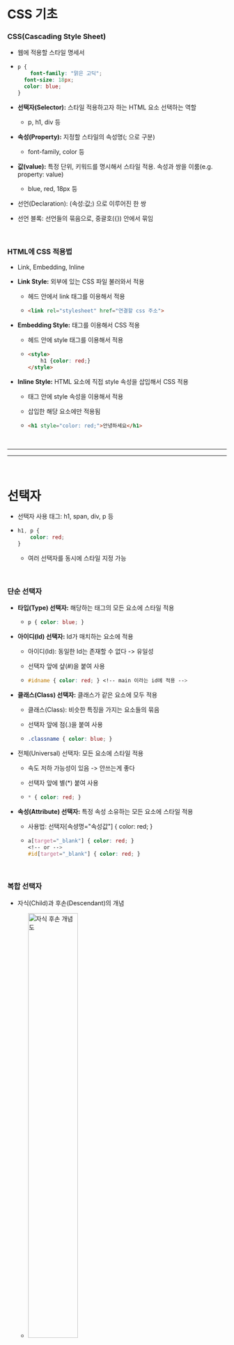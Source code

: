 # CSS 기초

### CSS(Cascading Style Sheet)

* 웹에 적용할 스타일 명세서

* ```css
  p {
      font-family: "맑은 고딕";
  	font-size: 18px;
  	color: blue;
  }
  ```

* **선택자(Selector):** 스타일 적용하고자 하는 HTML 요소 선택하는 역할

  * p, h1, div 등

* **속성(Property):** 지정할 스타일의 속성명(; 으로 구분)

  * font-family, color 등

* **값(value):** 특정 단위, 키워드를 명시해서 스타일 적용. 속성과 쌍을 이룸(e.g. property: value)

  * blue, red, 18px 등

* 선언(Declaration): (속성:값;) 으로 이루어진 한 쌍

* 선언 블록: 선언들의 묶음으로, 중괄호({}) 안에서 묶임

<br>

### HTML에 CSS 적용법

* Link, Embedding, Inline

* **Link Style:** 외부에 있는 CSS 파일 불러와서 적용

  * 헤드 안에서 link 태그를 이용해서 적용

  * ```html
    <link rel="stylesheet" href="연결할 css 주소">
    ```

* **Embedding Style:** 태그를 이용해서 CSS 적용

  * 헤드 안에 style 태그를 이용해서 적용

  * ```html
    <style>
        h1 {color: red;}
    </style>
    ```

* **Inline Style:** HTML 요소에 직접 style 속성을 삽입해서 CSS 적용

  * 태그 안에 style 속성을 이용해서 적용

  * 삽입한 해당 요소에만 적용됨

  * ```html
    <h1 style="color: red;">안녕하세요</h1>
    ```



<br>


----------------

----

<br>



# 선택자

* 선택자 사용 태그: h1, span, div, p 등 

* ```css
  h1, p {
      color: red;
  }
  ```

  * 여러 선택자를 동시에 스타일 지정 가능

<br>

### 단순 선택자

* **타입(Type) 선택자:** 해당하는 태그의 모든 요소에 스타일 적용

  * ```css
    p { color: blue; }
    ```

* **아이디(Id) 선택자:** Id가 매치하는 요소에 적용

  * 아이디(Id): 동일한 Id는 존재할 수 없다 -> 유일성

  * 선택자 앞에 샾(#)을 붙여 사용

  * ```css
    #idname { color: red; } <!-- main 이라는 id에 적용 -->
    ```

* **클래스(Class) 선택자:** 클래스가 같은 요소에 모두 적용

  * 클래스(Class): 비슷한 특징을 가지는 요소들의 묶음

  * 선택자 앞에 점(.)을 붙여 사용

  * ```css
    .classname { color: blue; }
    ```

* 전체(Universal) 선택자: 모든 요소에 스타일 적용

  * 속도 저하 가능성이 있음 -> 안쓰는게 좋다

  * 선택자 앞에 별(*) 붙여 사용

  * ```css
    * { color: red; }
    ```

* **속성(Attribute) 선택자:** 특정 속성 소유하는 모든 요소에 스타일 적용

  * 사용법: 선택자[속셩명="속성값"] { color: red; }

  * ```css
    a[target="_blank"] { color: red; }
    <!-- or -->
    #id[target="_blank"] { color: red; }
    ```

<br>

### 복합 선택자

* 자식(Child)과 후손(Descendant)의 개념

  * <img src="../images/childdesc.PNG" alt="자식 후손 개념도" width="50%" height="50%">	

* **자식(Child) 선택자:** **선택자 A**의 모든 자식중 **선택자 B**와 일치하는 요소 선택

  * 사용법: 선택자A > 선택자B { color: red; }

  * 바로 아래의 자식에만 적용됨

  * ```css
    <style>
    	article > p { color: red; }
    </style>
    ```

* **후손(Descendant) 선택자:** 자식선택자와 마찬가지지만 후손까지 적용

  * 사용법: 선택자A 선택자B { color: blue; }

  * 모든 후손들에 적용

  * ```css
    article p { color: blue; }
    ```

<br>

### 가상(Pseudo) 클래스

* 요소의 특별한 상태를 지정할 때 씀

* 사용법: 선택자:pseudo-class { 속성: 값; }

* **:link 가상 클래스**

  * 방문하지 않은 링크일 경우

  * ```css
    a:link { color: yellow; }
    ```

* **:visited 클래스**

  * 방문한 링크일 경우

* **:hover 클래스**

  * 요소에 마우스가 올라와 있을 경우



<br>

---

---

<br>



# 값과 단위

### 값의 종류

* 숫자값, 키워드, 색상, 등

* **숫자값:** 글자 사이즈, 높이, 너비 등 조정할 때 사용
  * 절대적인 길이: px
    * **px(pixel):** 1px = 약 1/96 인치 -> 절대적인 길이
  * 상대적인 길이: em, rem -> 기준 폰트 크기의 배수
    * **em:** 현재 요소의 font-size 기준 ->상대적인 길이
    * **rem:** 최상위 요소의 font-size 기준 -> 상대적인 길이
    * **%(퍼센트):** 이미지나 레이아웃 너비, 높이 지정할 때 씀 -> 상대 길이

  * 상대값 사용 이유: 모니터 사이즈, 모바일 환경 등 다양한 화면 크기 -> 상대값이 더 안전함 -> **rem 사용 권장!**

* **색상:**
  * **키워드 지정:** blue, red, 등...
  * **hex code:** #ffffff, #dd3333, 등...
  * **rgb:**  rgb(0,0,0), rgb(255,0,0,.5), 등...



<br>

-----

-----

<br>



# 텍스트와 관련된 프로퍼티(Property)

### 폰트 관련 프로퍼티

* font-size, font-family, font-size, font-weight, 등

* **font-family:** 폰트 종류를 지정

  * ```css
    font-family: 'Cute Font', Arial, cursive
    ```

  * 여러 폰트를 지정 가능 -> 앞에서부터 해당 폰트가 없으면 그 다음 폰트 적용

  * 맨 마지막 폰트는 모든 OS가 지원하는걸(일반 글꼴)로 하는게 좋다!

  * **일반 글꼴:** serif, monospace, 등...

  * **웹 폰트:** 구글 등에서 링크 태그로 폰트 불러오는 방식

    * e.g. Google Fonts

* **font-style:** 이탈릭체, 볼드체 등 스타일 적용

  * normal: 기본 글자체
  * italic: 이탈릭 스타일 글자체
  * oblique: 글자를 기울임

* **font-weight:** 폰트 굵기 지정

  * 100 부터 900 까지
  * 400은 normal 정도
  * 700은 bold 정도

* **font:** 폰트 스타일을 한번(한줄)에 적용

  * ```css
    font: oblique 900 35px Arial, sans-serif;
    ```

<br>

### 텍즈트 정렬 관련 프로퍼티

* **text-align:** 텍스트 좌, 우, 중앙 정렬
  * 값: left, right, center
  * 본인 요소를 기준으로 정렬 됨
* **line-height:** 문장 위아래 간격 조정
  * 값: 24px, 2(두배)
* **letter-spacing:** 글자 사이 간격 조정
* **text-indent:** 문장 시작부분 들여쓰기 여부



<br>

----

----

<br>



# 박스 모델

* HTML의 모든 요소는 박스 형태이다
  * <img src="../images/htmlboxes.PNG" alt="박스 형태 사진" width="50%" height="50%" >	

<br>

* **박스 모델:** 
  * <img src="../images/boxmodel.PNG" alt="박스 모델 사진" width="50%" height="50%" >	
    * 내용(Content): 실제 내용을 담는 박스
    * 경계선(Border): 내용을 감싸는 테두리 선
    * 패딩(Padding): 경계선 기준 안쪽의 여백
    * 마진(Margin): 경계선 기준 밖의 여백

<br>

* **내용(Content)**

  * height, width로 크기 조정
  * 내용이 너무 커지면 제대로 표시 안될수도 있음

* **경계선(Border):** 

  * ```css
    border-style: dashed solid dotted double;
    border-width: 6px 8px;
    border-color: red green;
    ```

    * style, width, color 속성으로 다양한 스타일 지정
    * 상하좌우 따로 지정 가능

  * ```css
    border: 4px solid red;
    ```

    * 한줄로 한번에 스타일 지정 가능

  * ```css
    border-radius: 10px
    ```

    * 모서리를 얼마나 둥글게 할지 지정
    * 10px 은 모서리 원의 반지름임
    * border-top-left-radius, 등 각 모서리 따로 지정 가능

* 마진과 패딩(Margin, Padding)

  * 4 방향 따로, 혹은 한번에 지정 가능
  * 두개의 **마진이 충돌**하면, **마진 상쇄** 일어남
    * 상하 마진중 큰쪽만 적용됨

  <br>

* Box Sizing 속성: width, height의 기준을 변경

  * 내용(Content)를 기준으로 변경 -> 디폴트는 이거
    * box-sizing: content-box;
  * 경계선(Border)를 기준으로 변경
    * box-sizing: border-box;
    * 내용 + 패딩 + 경계선 두께 까지 모두 합한게 기준이 됨



<br>

----

-----

<br>



# 위치와 관련된 프로퍼티(Property)

### Display

* 요소가 보여지는 방식 지정

* ```css
  display: block;
  ```

* block(기본값), inline 요소로 나뉨

* **block 요소:** 

  * 항상 새로운 줄에서 시작

  * 너비 100%를 기본으로 가짐

  * ```html
    <div>, <h1>~<h6>, <p>, <header>, 등등...
    ```

  * width, height, margin, padding 등 **지정 가능**

* **inline 요소:** 

  * 새로운 줄에서 시작 안함

  * 필요한 만큼(내용 만큼)만 너비를 가짐

  * ```html
    <a>, <span>, <img>, 등등...
    ```

  * width, height, margin-top, margin bottom **지정 불가능!**

* **inline-block 요소:** 

  * inline과 기능 동일
  * width, height, margin-top, margin bottom **지정 가능!**

* none 요소:

  * 브라우져에 해당 요소 출력 못하게함

<br>

### Position

* 요소의 위치를 정의

* ```css
  position: relative;
  ```

* static(기본값), relative, absolute, fixed

* **static 요소:**

  * 좌표 프로퍼티 못씀

* **relative 요소:**

  * 상대 위치
  * 기본 위치를 기준으로 움직임
  * top, left 등을 이용해 상대 위치 조정

* **absolute 요소:**

  * 절대 위치
  * 부모, 조상 중 relative, absolute, fixed가 선언된 곳을 기준으로 움직임
  * 너비가 inline 처럼 변함 -> 너비 조정은 가능

* **fixed 요소:** 

  * 보이는 화면을 기준으로 위치 고정
  * 화면이 움직여도(스크롤 등) 항상 그 위치에 고정되어서 보임

* **z-index:**

  * 출력 우선순위(층) 지정
  * 높을수록 우선순위 높아짐



<br>

-----

-----

<br>



# 위치와 관련된 프로퍼티 (2)

### Flexbox

* 크기가 불분명한 요소들에 대해서 효율적으로 정렬

* **flex conatainer(부모요소)** + **flex item(자식요소)** 으로 구성
* ```display: flex;``` 를 추가하여 flex container로 만듦
* container 안의 요소들은 flex item 자식요소들이 됨

<br>

### Flex container(부모 요소)

* ```css
  #container {
      display: flex;
      flex-direction: row-reverse;
      height: 500px;
      flex-wrap: wrap;
      justify-content: flex-end;
      align-items: center;
  }
  ```

* **flex-direction:** 컨테이너 안의 item들 방향을 정함

  * 가로 정렬: ```row(기본값), row-reverse ```
  * 세로 정렬: ```column, column-reverse```

* **flex-wrap:** flex item이 컨테이너 벗어 날 때 줄을 바꾸는 속성

  * 줄 바꿈 없음: ```nowrap```
  * 줄 바꿈 있음: ```wrap```

* **flex-flow:** direction, wrap을 한번에 지정

  * ```flex-flow: row wrap;```

* **justify-content:** direction으로 정해진 방향을 기준으로 **수평으로** item을 정렬하는 방법 지정

  * 시작, 중간, 끝 정렬: 
    * ```flex-start(기본값), center, flex-end```
      * <img src="../images/flexstart.PNG" alt="flexstart" width="40%" height="40%" />	
  * 동일한 간격으로 정렬: 
    * ```space-around, space-between```
      * <img src="../images/flexspace.PNG" alt="flexspace" width="40%" height="40%" />	

* **align-items:** direction으로 정해진 방향을 기준으로 **수직으로** item을 정렬

  * ```stretch(기본값), flex-start, flex-end, center```
    * <img src="../images/flexalignitems.PNG" alt="flex align items" width="35%" height="35%" />	
  * ```baseline``` : 안의 글자의 기준선을 기준으로 정렬
    * <img src="../images/flexbaseline.PNG" alt="flexbaseline" width="35%" height="35%" />	

* **align-content:** direction으로 정해진 방향을 기준으로 **수직으로 *여러줄인***  item을 정렬

  * ```stretch(기본값), flex-start, flex-end, center, space-around, space-between```
    * <img src="../images/flexaligncontent.PNG" alt="flex align content" width="40%" height="40%" />	

<br>

### Flex item(자식 요소)

* **flex-grow:** flex item 확장과 관련된 속성

  * ```0(기본값), 1, 2, ...```
    * <img src="../images/flexgrow.PNG" alt="flex grow" width="40%" height="40%" />	

* **flex-shirnk:** flex item 축소와 관련된 속성

  * ```0, 1(기본값), 2, ...```
  * <img src="../images/flexshrink.PNG" alt="flex shrink" width="40%" height="40%" />	

* **flex-basis:** flex item 기본 크기를 결정함

  * ```auto(기본값), 0px, 10px, 20px, ...```

* **flex:** grow, shrink, basis 한번에 설정

  * ```css
    flex: 1(grow) 0(shrink) auto(basis)
    ```



<br>

----

-----

<br>



# 상속과 우선순위

### 상속

* **상속:** 부모 요소에 스타일을 적용하면 **자식 요소들 모두 적용됨 **
* *모든 CSS 프로퍼티가 상속되는 것은 아님!!*
* <a href="https://www.w3.org/TR/CSS21/propidx">프로퍼티 상속 여부 테이블</a>
* 상속 안되는 프로퍼티 상속 받게 하는 법:
  * ```margin: inherit;``` 삽입

<br>

### 우선순위

* ***Cascading:*** CSS 적용 우선순위!

* **규칙:**

  1. **중요도**

     1.  ```<head>``` 태그 내의 ```<style>``` 태그
     2.  ```<head>``` 태그 내의 ```<style>``` 태그 내의 ```@import``` 문
     3.  ```<link>``` 태그로 연결된 CSS
     4.  ```<link>``` 태그로 연결된 CSS 내의 ```@import``` 문 브라우저 디폴트 스타일시트

     * 한 마디로 ```<head>``` 가 ```<link>``` 보다 중요도 높음

  2. **명시도**

     1. ```!important```: 프로퍼티 값에 세미콜론 찍기 전에 이거 적으면 됨. 무적의 키워

        * ```css
          p { color: red !important; }
          ```

     2. inline style

     3. id selector(선택자) -> 웬만하면 쓰지 말것, 클래스 선택자를 쓸것

     4. 클래스, 속성, 가상클래스 선택자

     5. 태그 선택자

     6. 전체 선택자(*)

     7. 상속(inherit)

  3. **선언 순서:** *나중 선언* 스타일이 **우선적용**



<br>

-----

-----

<br>



# Bootstrap

### 소개 및 시작

* 중복 CSS 코드 줄이는 법:

  * 정의한 스타일을 상속해서 바꾸고 싶은 부분은 덮어쓰면 된다:

    * ```css
      .btn {
          cursor: pointer;
          border: none;
          padding: 4px 20px;
          background: red;
          color: white;
      }
      
      .btn-login {
          border: 2px solid black;
          background: black;
      }
      ```

  * 이 CSS를 적용하기:

    * ```html
      <button class="btn btn-login">로그인</button>
      ```

* **부트 스트랩:** 오픈 소스 프런트엔드 프레임워크

  * 헤드 태그의 링크 태그에 삽입

<br>

### 다양한 기능들

* 폼과 버튼
* 그리드 시스템 
  * 바둑판에 두듯 배치 가능
  * container를 이용해서 안에 row, col를 집어 넣음
  * 그리드는 정확히 12개의 col를 가짐
  * 반응형 웹 구현도 가능
    * lg, sm, md, xl 등을 이용함
  * ```.col-lg-4```
    * lg: 기준이 되는 화면의 사이즈
    * 4: 12등분 중 차지할 비율
* 충돌 없이 부트 스트랩 프로퍼티 덮어주는 방법
  * 부트 스트랩은 ```.class``` 클래스 선택자 사용한다
  * ```!important```, 아이디 선택자, 클래스 타입 선택자(div.class) 사용해서 덮어주자
* 더 다양한 기능들을 검색해서 찾자!!






